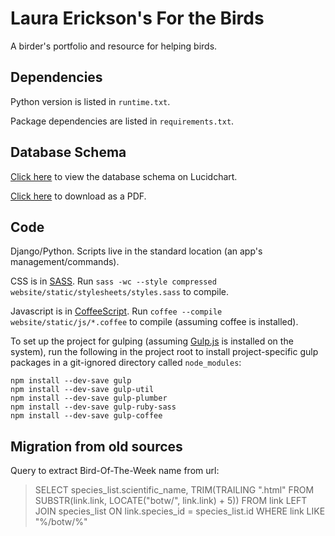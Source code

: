 # Laura Erickson's For the Birds

A birder's portfolio and resource for helping birds.


## Dependencies

Python version is listed in `runtime.txt`.

Package dependencies are listed in `requirements.txt`.


## Database Schema

[Click here](https://www.lucidchart.com/documents/view/a75393ca-f3ce-45e0-8658-e901ae2e41a0)
to view the database schema on Lucidchart.

[Click here](https://www.lucidchart.com/publicSegments/view/a3c5059c-139e-40a8-ad5c-bdfdad791a14/image.pdf) 
to download as a PDF.


## Code

Django/Python. Scripts live in the standard location (an app's management/commands).

CSS is in [SASS](http://sass-lang.com/). Run
`sass -wc --style compressed website/static/stylesheets/styles.sass`
to compile.

Javascript is in [CoffeeScript](http://coffeescript.org/). Run
`coffee --compile website/static/js/*.coffee`
to compile (assuming coffee is installed).

To set up the project for gulping (assuming [Gulp.js](http://gulpjs.com/)
is installed on the system), run the following in the project root
to install project-specific gulp packages in a git-ignored directory called
`node_modules`:

```
npm install --dev-save gulp
npm install --dev-save gulp-util
npm install --dev-save gulp-plumber
npm install --dev-save gulp-ruby-sass
npm install --dev-save gulp-coffee
```


## Migration from old sources
Query to extract Bird-Of-The-Week name from url:

> SELECT species_list.scientific_name, TRIM(TRAILING ".html" FROM
>   SUBSTR(link.link, LOCATE("botw/", link.link) + 5))
> FROM link
> LEFT JOIN species_list ON link.species_id = species_list.id
> WHERE link LIKE "%/botw/%"
